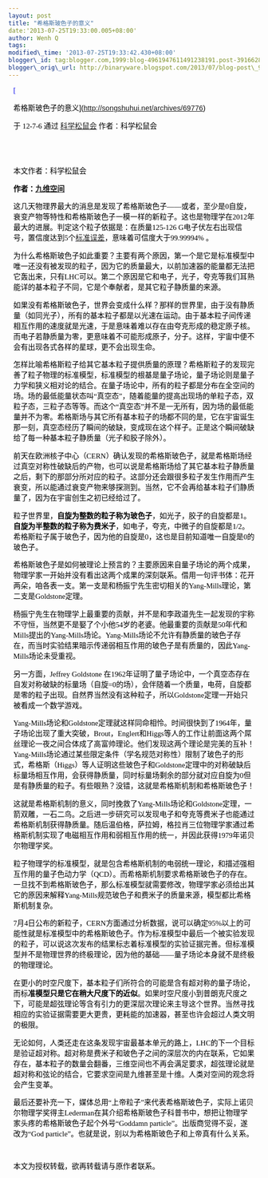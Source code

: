 ```yaml
--- 
layout: post 
title: "希格斯玻色子的意义" 
date:'2013-07-25T19:33:00.005+08:00' 
author: Wenh Q
tags:
modified\_time: '2013-07-25T19:33:42.430+08:00' 
blogger\_id: tag:blogger.com,1999:blog-4961947611491238191.post-3916628416440170552
blogger\_orig\_url: http://binaryware.blogspot.com/2013/07/blog-post\_9358.html
---
```

<div
style="color: black; direction: ltr; font-family: &quot;Arial&quot;; font-size: 11pt; margin-bottom: 0; margin-left: 7.5pt; margin-right: 7.5pt; margin-top: 0; padding: 0;">

<span
style="color: #0000ee; font-family: &quot;Verdana&quot;; text-decoration: underline;">[

希格斯玻色子的意义](http://songshuhui.net/archives/69776)</span>

</div>

<div
style="color: black; direction: ltr; font-family: &quot;Arial&quot;; font-size: 11pt; margin-bottom: 0; margin-left: 7.5pt; margin-right: 7.5pt; margin-top: 0; padding-bottom: 8pt; padding-left: 0; padding-right: 0; padding-top: 0;">

<span style="font-family: &quot;Verdana&quot;;">于 12-7-6 通过
</span><span
style="color: #0000ee; font-family: &quot;Verdana&quot;; text-decoration: underline;">[科学松鼠会](http://songshuhui.net/)</span><span
style="font-family: &quot;Verdana&quot;;"> 作者：科学松鼠会</span>

</div>

<div
style="color: black; direction: ltr; font-family: &quot;Arial&quot;; font-size: 11pt; height: 11pt; margin-bottom: 0; margin-left: 7.5pt; margin-right: 7.5pt; margin-top: 0; padding: 0;">

<span style="font-family: &quot;Verdana&quot;;"></span>

</div>

<div
style="color: black; direction: ltr; font-family: &quot;Arial&quot;; font-size: 11pt; margin-bottom: 0; margin-left: 7.5pt; margin-right: 7.5pt; margin-top: 0; padding: 0;">

<span
style="font-family: &quot;Verdana&quot;;">本文作者：科学松鼠会</span>

</div>

<div
style="color: black; direction: ltr; font-family: &quot;Arial&quot;; font-size: 11pt; margin-bottom: 0; margin-left: 7.5pt; margin-right: 7.5pt; margin-top: 0; padding: 0;">

<span
style="font-family: &quot;Verdana&quot;; font-weight: bold;">作者：</span><span
style="color: #0000ee; font-family: &quot;Verdana&quot;; font-weight: bold; text-decoration: underline;">[九维空间](http://weibo.com/sturman)</span>

</div>

<div
style="color: black; direction: ltr; font-family: &quot;Arial&quot;; font-size: 11pt; margin-bottom: 0; margin-left: 7.5pt; margin-right: 7.5pt; margin-top: 0; padding: 0;">

<span
style="font-family: &quot;Verdana&quot;;">这几天物理界最大的消息是发现了希格斯玻色子——或者，至少是0自旋，衰变产物等特性和希格斯玻色子一模一样的新粒子。这也是物理学在2012年最大的进展。判定这个粒子依据是：在质量125-126
G电子伏左右出现信号，置信度达到5个</span><span
style="color: #0000ee; font-family: &quot;Verdana&quot;; text-decoration: underline;">[标准误差](http://zh.wikipedia.org/wiki/%E6%A0%87%E5%87%86%E8%AF%AF)</span><span
style="font-family: &quot;Verdana&quot;;">，意味着可信度大于99.99994%
。</span>

</div>

<div
style="color: black; direction: ltr; font-family: &quot;Arial&quot;; font-size: 11pt; margin-bottom: 0; margin-left: 7.5pt; margin-right: 7.5pt; margin-top: 0; padding: 0;">

<span
style="font-family: &quot;Verdana&quot;;">为什么希格斯玻色子如此重要？主要有两个原因，第一个是它是标准模型中唯一还没有被发现的粒子，因为它的质量最大，以前加速器的能量都无法把它轰出来，只有LHC可以。第二个原因是它和电子，光子，夸克等我们耳熟能详的基本粒子不同，它是个奉献者，是其它粒子静质量的来源。</span>

</div>

<div
style="color: black; direction: ltr; font-family: &quot;Arial&quot;; font-size: 11pt; margin-bottom: 0; margin-left: 7.5pt; margin-right: 7.5pt; margin-top: 0; padding: 0;">

<span
style="font-family: &quot;Verdana&quot;;">如果没有希格斯玻色子，世界会变成什么样？那样的世界里，由于没有静质量（如同光子），所有的基本粒子都是以光速在运动。由于基本粒子间传递相互作用的速度就是光速，于是意味着难以存在由夸克形成的稳定原子核。而电子若静质量为零，更意味着不可能形成原子，分子。这样，宇宙中便不会有出现各式各样的星球，更不会出现生命。</span>

</div>

<div
style="color: black; direction: ltr; font-family: &quot;Arial&quot;; font-size: 11pt; margin-bottom: 0; margin-left: 7.5pt; margin-right: 7.5pt; margin-top: 0; padding: 0;">

<span
style="font-family: &quot;Verdana&quot;;">怎样比喻希格斯粒子给其它基本粒子提供质量的原理？希格斯粒子的发现完善了粒子物理的标准模型，标准模型的根基是量子场论，量子场论则是量子力学和狭义相对论的结合。在量子场论中，所有的粒子都是分布在全空间的场。场的最低能量状态叫“真空态”，随着能量的提高出现场的单粒子态，双粒子态，三粒子态等等。而这个“真空态”并不是一无所有，因为场的最低能量并不为零。希格斯场与其它所有基本粒子的场都不同的是，它在宇宙诞生那一刻，真空态经历了瞬间的破缺，变成现在这个样子。正是这个瞬间破缺给了每一种基本粒子静质量（光子和胶子除外）。</span>

</div>

<div
style="color: black; direction: ltr; font-family: &quot;Arial&quot;; font-size: 11pt; margin-bottom: 0; margin-left: 7.5pt; margin-right: 7.5pt; margin-top: 0; padding: 0;">

<span
style="font-family: &quot;Verdana&quot;;">前天在欧洲核子中心（CERN）确认发现的希格斯玻色子，就是希格斯场经过真空对称性破缺后的产物，也可以说是希格斯场给了其它基本粒子静质量之后，剩下的那部分所对应的粒子。这部分还会跟很多粒子发生作用而产生衰变，所以能通过衰变产物来够探测到。当然，它不会再给基本粒子们静质量了，因为在宇宙创生之初已经给过了。</span>

</div>

<div
style="color: black; direction: ltr; font-family: &quot;Arial&quot;; font-size: 11pt; margin-bottom: 0; margin-left: 7.5pt; margin-right: 7.5pt; margin-top: 0; padding: 0;">

<span style="font-family: &quot;Verdana&quot;;">粒子世界里，</span><span
style="font-family: &quot;Verdana&quot;; font-weight: bold;">自旋为整数的粒子称为玻色子</span><span
style="font-family: &quot;Verdana&quot;;">，如光子，胶子的自旋都是1。</span><span
style="font-family: &quot;Verdana&quot;; font-weight: bold;">自旋为半整数的粒子称为费米子</span><span
style="font-family: &quot;Verdana&quot;;">，如电子，夸克，中微子的自旋都是1/2。希格斯粒子属于玻色子，因为他的自旋是0，这也是目前知道唯一自旋是0的玻色子。</span>

</div>

<div
style="color: black; direction: ltr; font-family: &quot;Arial&quot;; font-size: 11pt; margin-bottom: 0; margin-left: 7.5pt; margin-right: 7.5pt; margin-top: 0; padding: 0;">

<span
style="font-family: &quot;Verdana&quot;;">希格斯玻色子是如何被理论上预言的？主要原因来自量子场论的两个成果，物理学家一开始并没有看出这两个成果的深刻联系。借用一句评书体：花开两朵，咱各表一支。第一支是和杨振宁先生密切相关的Yang-Mills理论，第二支是Goldstone定理。</span>

</div>

<div
style="color: black; direction: ltr; font-family: &quot;Arial&quot;; font-size: 11pt; margin-bottom: 0; margin-left: 7.5pt; margin-right: 7.5pt; margin-top: 0; padding: 0;">

<span
style="font-family: &quot;Verdana&quot;;">杨振宁先生在物理学上最重要的贡献，并不是和李政道先生一起发现的宇称不守恒，当然更不是娶了个小他54岁的老婆。他最重要的贡献是50年代和Mills提出的Yang-Mills场论。Yang-Mills场论不允许有静质量的玻色子存在，而当时实验结果暗示传递弱相互作用的玻色子是有质量的，因此Yang-Mills场论未受重视。</span>

</div>

<div
style="color: black; direction: ltr; font-family: &quot;Arial&quot;; font-size: 11pt; margin-bottom: 0; margin-left: 7.5pt; margin-right: 7.5pt; margin-top: 0; padding: 0;">

<span style="font-family: &quot;Verdana&quot;;">另一方面，Jeffrey
Goldstone
在1962年证明了量子场论中，一个真空态存在自发对称破缺的标量场（自旋=0的场），会伴随着一个质量，电荷，自旋都是零的粒子出现。自然界当然没有这种粒子，所以Goldstone定理一开始只被看成一个数学游戏。</span>

</div>

<div
style="color: black; direction: ltr; font-family: &quot;Arial&quot;; font-size: 11pt; margin-bottom: 0; margin-left: 7.5pt; margin-right: 7.5pt; margin-top: 0; padding: 0;">

<span
style="font-family: &quot;Verdana&quot;;">Yang-Mills场论和Goldstone定理就这样同命相怜。时间很快到了1964年，量子场论出现了重大突破，Brout，Englert和Higgs等人的工作让前面这两个屌丝理论一夜之间合体成了高富帅理论。他们发现这两个理论是完美的互补！Yang-Mills场论通过某些限定条件（学名规范对称性）限制了玻色子的形式，希格斯（Higgs）等人证明这些玻色子和Goldstone定理中的对称破缺后标量场相互作用，会获得静质量，同时标量场剩余的部分就对应自旋为0但是有静质量的粒子。有些眼熟？没错，这就是希格斯机制和希格斯玻色子！</span>

</div>

<div
style="color: black; direction: ltr; font-family: &quot;Arial&quot;; font-size: 11pt; margin-bottom: 0; margin-left: 7.5pt; margin-right: 7.5pt; margin-top: 0; padding: 0;">

<span
style="font-family: &quot;Verdana&quot;;">这就是希格斯机制的意义，同时挽救了Yang-Mills场论和Goldstone定理，一箭双雕，一石二鸟。之后进一步研究可以发现电子和夸克等费米子也能通过希格斯机制获得静质量。随后温伯格，萨拉姆，格拉肖三位物理学家通过希格斯机制实现了电磁相互作用和弱相互作用的统一，并因此获得1979年诺贝尔物理学奖。</span>

</div>

<div
style="color: black; direction: ltr; font-family: &quot;Arial&quot;; font-size: 11pt; margin-bottom: 0; margin-left: 7.5pt; margin-right: 7.5pt; margin-top: 0; padding: 0;">

<span
style="font-family: &quot;Verdana&quot;;">粒子物理学的标准模型，就是包含希格斯机制的电弱统一理论，和描述强相互作用的量子色动力学（QCD）。而希格斯机制要求希格斯玻色子的存在。一旦找不到希格斯玻色子，那么标准模型就需要修改，物理学家必须给出其它的原因来解释Yang-Mills规范玻色子和费米子的质量来源，模型都比希格斯机制复杂。</span>

</div>

<div
style="color: black; direction: ltr; font-family: &quot;Arial&quot;; font-size: 11pt; margin-bottom: 0; margin-left: 7.5pt; margin-right: 7.5pt; margin-top: 0; padding: 0;">

<span
style="font-family: &quot;Verdana&quot;;">7月4日公布的新粒子，CERN方面通过分析数据，说可以确定95%以上的可能性就是标准模型中的希格斯玻色子。作为标准模型中最后一个被实验发现的粒子，可以说这次发布的结果标志着标准模型的实验证据完善。但标准模型并不是物理世界的终极理论，因为他的基础——量子场论本身就不是终极的物理理论。</span>

</div>

<div
style="color: black; direction: ltr; font-family: &quot;Arial&quot;; font-size: 11pt; margin-bottom: 0; margin-left: 7.5pt; margin-right: 7.5pt; margin-top: 0; padding: 0;">

<span
style="font-family: &quot;Verdana&quot;;">在更小的时空尺度下，基本粒子们所符合的可能是含有超对称的量子场论，而标</span><span
style="font-family: &quot;Verdana&quot;; font-weight: bold;">准模型只是它在稍大尺度下的近似</span><span
style="font-family: &quot;Verdana&quot;;">。如果时空尺度小到普朗克尺度之下，可能是超弦理论等含有引力的更深层次理论来主导这个世界。当然寻找相应的实验证据需要更大更贵，更耗能的加速器，甚至也许会超过人类文明的极限。</span>

</div>

<div
style="color: black; direction: ltr; font-family: &quot;Arial&quot;; font-size: 11pt; margin-bottom: 0; margin-left: 7.5pt; margin-right: 7.5pt; margin-top: 0; padding: 0;">

<span
style="font-family: &quot;Verdana&quot;;">无论如何，人类还走在这条发现宇宙最基本单元的路上，LHC的下一个目标是验证超对称。超对称是费米子和玻色子之间的深层次的内在联系，它如果存在，基本粒子的数量会翻番，三维空间也不再会满足要求，超弦理论就是超对称和弦论的结合，它要求空间是九维甚至是十维。人类对空间的观念将会产生变革。</span>

</div>

<div
style="color: black; direction: ltr; font-family: &quot;Arial&quot;; font-size: 11pt; margin-bottom: 0; margin-left: 7.5pt; margin-right: 7.5pt; margin-top: 0; padding: 0;">

<span
style="font-family: &quot;Verdana&quot;;">最后还要补充一下，媒体总用“上帝粒子”来代表希格斯玻色子，实际上诺贝尔物理学奖得主Lederman在其介绍希格斯玻色子科普书中，想把让物理学家头疼的希格斯玻色子起个外号“Goddamn
particle”。出版商觉得不妥，遂改为“God
particle”。也就是说，别以为希格斯玻色子和上帝真有什么关系。</span>

</div>

<div
style="color: black; direction: ltr; font-family: &quot;Arial&quot;; font-size: 11pt; height: 11pt; margin-bottom: 0; margin-left: 7.5pt; margin-right: 7.5pt; margin-top: 0; padding: 0;">

<span style="font-family: &quot;Verdana&quot;;"></span>

</div>

<div
style="color: black; direction: ltr; font-family: &quot;Arial&quot;; font-size: 11pt; margin-bottom: 0; margin-left: 7.5pt; margin-right: 7.5pt; margin-top: 0; padding: 0;">

<span
style="font-family: &quot;Verdana&quot;;">本文为授权转载，欲再转载请与原作者联系。</span>

</div>
